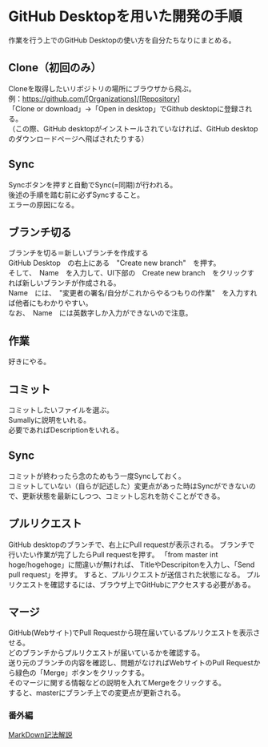# GitHub Desktopを用いた開発の手順
作業を行う上でのGitHub Desktopの使い方を自分たちなりにまとめる。

## Clone（初回のみ）  
Cloneを取得したいリポジトリの場所にブラウザから飛ぶ。  
例：https://github.com/[Organizations]/[Repository]  
「Clone or download」→「Open in desktop」でGithub desktopに登録される。  
（この際、GitHub desktopがインストールされていなければ、GitHub desktopのダウンロードページへ飛ばされたりする）  

## Sync
Syncボタンを押すと自動でSync(=同期)が行われる。  
後述の手順を踏む前に必ずSyncすること。  
エラーの原因になる。  

## ブランチ切る
ブランチを切る＝新しいブランチを作成する  
GitHub Desktop　の右上にある　"Create new branch"　を押す。  
そして、　Name　を入力して、UI下部の　Create new branch　をクリックすれば新しいブランチが作成される。  
Name　には、　"変更者の署名/自分がこれからやるつもりの作業"　を入力すれば他者にもわかりやすい。  
なお、　Name　には英数字しか入力ができないので注意。  

## 作業
好きにやる。

## コミット
コミットしたいファイルを選ぶ。  
Sumallyに説明をいれる。  
必要であればDescriptionをいれる。  

## Sync
コミットが終わったら念のためもう一度Syncしておく。  
コミットしていない（自らが記述した）変更点があった時はSyncができないので、更新状態を最新にしつつ、コミットし忘れを防ぐことができる。  

## プルリクエスト
GitHub desktopのブランチで、右上にPull requestが表示される。
ブランチで行いたい作業が完了したらPull requestを押す。
「from master int hoge/hogehoge」に間違いが無ければ、
TitleやDescripitonを入力し、「Send pull request」を押す。
すると、プルリクエストが送信された状態になる。
プルリクエストを確認するには、ブラウザ上でGitHubにアクセスする必要がある。

## マージ
GitHub(Webサイト)でPull Requestから現在届いているプルリクエストを表示させる。  
どのブランチからプルリクエストが届いているかを確認する。  
送り元のブランチの内容を確認し、問題がなければWebサイトのPull Requestから緑色の「Merge」ボタンをクリックする。  
そのマージに関する情報などの説明を入れてMergeをクリックする。  
すると、masterにブランチ上での変更点が更新される。  

### 番外編
[MarkDown記法解説](http://qiita.com/tbpgr/items/989c6badefff69377da7)
